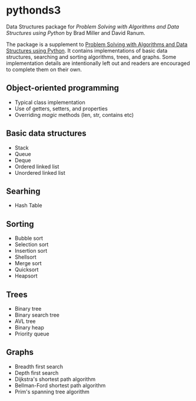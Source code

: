 # pythonds3
Data Structures package for *Problem Solving with Algorithms and Data Structures using Python* by Brad Miller and David Ranum.

The package is a supplement to [Problem Solving with Algorithms and Data Structures using Python](https://runestone.academy/runestone/static/pythonds/index.html). It contains implementations of basic data structures, searching and sorting algorithms, trees, and graphs. Some implementation details are intentionally left out and readers are encouraged to complete them on their own.

## Object-oriented programming
 - Typical class implementation
 - Use of getters, setters, and properties
 - Overriding *magic* methods (len, str, contains etc)
 
## Basic data structures
 - Stack
 - Queue
 - Deque
 - Ordered linked list
 - Unordered linked list

## Searhing
 - Hash Table
 
## Sorting
 - Bubble sort
 - Selection sort
 - Insertion sort
 - Shellsort
 - Merge sort
 - Quicksort
 - Heapsort

## Trees
 - Binary tree
 - Binary search tree
 - AVL tree
 - Binary heap
 - Priority queue
 
## Graphs
 - Breadth first search
 - Depth first search
 - Dijkstra's shortest path algorithm
 - Bellman-Ford shortest path algorithm
 - Prim's spanning tree algorithm
